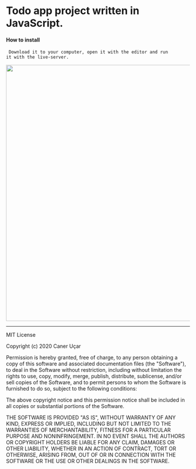 # Todo app project written in JavaScript.

#### How to install

<code> Download it to your computer, open it with the editor and run it with the live-server.  </code>


<img src="https://user-images.githubusercontent.com/25962055/79075849-f22fa400-7cfd-11ea-8f0b-4b5b65ddd8ad.gif"  width="700">

<hr>

MIT License

Copyright (c) 2020 Caner Uçar

Permission is hereby granted, free of charge, to any person obtaining a copy of this software and associated documentation files (the "Software"), to deal in the Software without restriction, including without limitation the rights to use, copy, modify, merge, publish, distribute, sublicense, and/or sell copies of the Software, and to permit persons to whom the Software is furnished to do so, subject to the following conditions:

The above copyright notice and this permission notice shall be included in all copies or substantial portions of the Software.

THE SOFTWARE IS PROVIDED "AS IS", WITHOUT WARRANTY OF ANY KIND, EXPRESS OR IMPLIED, INCLUDING BUT NOT LIMITED TO THE WARRANTIES OF MERCHANTABILITY, FITNESS FOR A PARTICULAR PURPOSE AND NONINFRINGEMENT. IN NO EVENT SHALL THE AUTHORS OR COPYRIGHT HOLDERS BE LIABLE FOR ANY CLAIM, DAMAGES OR OTHER LIABILITY, WHETHER IN AN ACTION OF CONTRACT, TORT OR OTHERWISE, ARISING FROM, OUT OF OR IN CONNECTION WITH THE SOFTWARE OR THE USE OR OTHER DEALINGS IN THE SOFTWARE.
